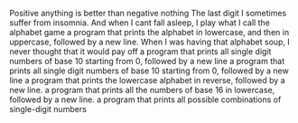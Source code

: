 Positive anything is better than negative nothing
The last digit
I sometimes suffer from insomnia. And when I cant fall asleep, I play what I call the alphabet game
a program that prints the alphabet in lowercase, and then in uppercase, followed by a new line.
When I was having that alphabet soup, I never thought that it would pay off
 a program that prints all single digit numbers of base 10 starting from 0, followed by a new line
a program that prints all single digit numbers of base 10 starting from 0, followed by a new line
a program that prints the lowercase alphabet in reverse, followed by a new line.
a program that prints all the numbers of base 16 in lowercase, followed by a new line.
a program that prints all possible combinations of single-digit numbers
